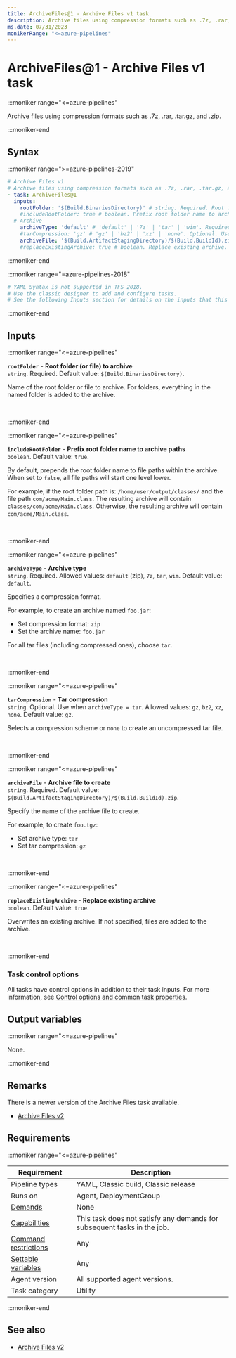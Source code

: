 ```yaml
---
title: ArchiveFiles@1 - Archive Files v1 task
description: Archive files using compression formats such as .7z, .rar, .tar.gz, and .zip.
ms.date: 07/31/2023
monikerRange: "<=azure-pipelines"
---
```


# ArchiveFiles@1 - Archive Files v1 task

<!-- :::description::: -->
:::moniker range="<=azure-pipelines"

<!-- :::editable-content name="description"::: -->
Archive files using compression formats such as .7z, .rar, .tar.gz, and .zip.
<!-- :::editable-content-end::: -->

:::moniker-end
<!-- :::description-end::: -->

<!-- :::syntax::: -->
## Syntax

:::moniker range=">=azure-pipelines-2019"

```yaml
# Archive Files v1
# Archive files using compression formats such as .7z, .rar, .tar.gz, and .zip.
- task: ArchiveFiles@1
  inputs:
    rootFolder: '$(Build.BinariesDirectory)' # string. Required. Root folder (or file) to archive. Default: $(Build.BinariesDirectory).
    #includeRootFolder: true # boolean. Prefix root folder name to archive paths. Default: true.
  # Archive
    archiveType: 'default' # 'default' | '7z' | 'tar' | 'wim'. Required. Archive type. Default: default.
    #tarCompression: 'gz' # 'gz' | 'bz2' | 'xz' | 'none'. Optional. Use when archiveType = tar. Tar compression. Default: gz.
    archiveFile: '$(Build.ArtifactStagingDirectory)/$(Build.BuildId).zip' # string. Required. Archive file to create. Default: $(Build.ArtifactStagingDirectory)/$(Build.BuildId).zip.
    #replaceExistingArchive: true # boolean. Replace existing archive. Default: true.
```

:::moniker-end

:::moniker range="=azure-pipelines-2018"

```yaml
# YAML Syntax is not supported in TFS 2018.
# Use the classic designer to add and configure tasks.
# See the following Inputs section for details on the inputs that this task supports.
```

:::moniker-end
<!-- :::syntax-end::: -->

<!-- :::inputs::: -->
## Inputs

<!-- :::item name="rootFolder"::: -->
:::moniker range="<=azure-pipelines"

**`rootFolder`** - **Root folder (or file) to archive**<br>
`string`. Required. Default value: `$(Build.BinariesDirectory)`.<br>
<!-- :::editable-content name="helpMarkDown"::: -->
Name of the root folder or file to archive.  For folders, everything in the named folder is added to the archive.
<!-- :::editable-content-end::: -->
<br>

:::moniker-end
<!-- :::item-end::: -->
<!-- :::item name="includeRootFolder"::: -->
:::moniker range="<=azure-pipelines"

**`includeRootFolder`** - **Prefix root folder name to archive paths**<br>
`boolean`. Default value: `true`.<br>
<!-- :::editable-content name="helpMarkDown"::: -->
By default, prepends the root folder name to file paths within the archive.  When set to `false`, all file paths will start one level lower.

For example, if the root folder path is: `/home/user/output/classes/` and the file path `com/acme/Main.class`. The resulting archive will contain `classes/com/acme/Main.class`. Otherwise, the resulting archive will contain `com/acme/Main.class`.
<!-- :::editable-content-end::: -->
<br>

:::moniker-end
<!-- :::item-end::: -->
<!-- :::item name="archiveType"::: -->
:::moniker range="<=azure-pipelines"

**`archiveType`** - **Archive type**<br>
`string`. Required. Allowed values: `default` (zip), `7z`, `tar`, `wim`. Default value: `default`.<br>
<!-- :::editable-content name="helpMarkDown"::: -->
Specifies a compression format.  

For example, to create an archive named `foo.jar`:

- Set compression format: `zip`
- Set the archive name: `foo.jar`  

For all tar files (including compressed ones), choose `tar`.
<!-- :::editable-content-end::: -->
<br>

:::moniker-end
<!-- :::item-end::: -->
<!-- :::item name="tarCompression"::: -->
:::moniker range="<=azure-pipelines"

**`tarCompression`** - **Tar compression**<br>
`string`. Optional. Use when `archiveType = tar`. Allowed values: `gz`, `bz2`, `xz`, `none`. Default value: `gz`.<br>
<!-- :::editable-content name="helpMarkDown"::: -->
Selects a compression scheme or `none` to create an uncompressed tar file.
<!-- :::editable-content-end::: -->
<br>

:::moniker-end
<!-- :::item-end::: -->
<!-- :::item name="archiveFile"::: -->
:::moniker range="<=azure-pipelines"

**`archiveFile`** - **Archive file to create**<br>
`string`. Required. Default value: `$(Build.ArtifactStagingDirectory)/$(Build.BuildId).zip`.<br>
<!-- :::editable-content name="helpMarkDown"::: -->
Specify the name of the archive file to create.  

For example, to create `foo.tgz`:

- Set archive type: `tar`
- Set tar compression: `gz`
<!-- :::editable-content-end::: -->
<br>

:::moniker-end
<!-- :::item-end::: -->
<!-- :::item name="replaceExistingArchive"::: -->
:::moniker range="<=azure-pipelines"

**`replaceExistingArchive`** - **Replace existing archive**<br>
`boolean`. Default value: `true`.<br>
<!-- :::editable-content name="helpMarkDown"::: -->
Overwrites an existing archive.  If not specified, files are added to the archive.
<!-- :::editable-content-end::: -->
<br>

:::moniker-end
<!-- :::item-end::: -->

### Task control options

All tasks have control options in addition to their task inputs. For more information, see [Control options and common task properties](/azure/devops/pipelines/yaml-schema/steps-task#common-task-properties).
<!-- :::inputs-end::: -->

<!-- :::outputVariables::: -->
## Output variables

:::moniker range="<=azure-pipelines"

None.

:::moniker-end
<!-- :::outputVariables-end::: -->

<!-- :::remarks::: -->
<!-- :::editable-content name="remarks"::: -->
## Remarks

There is a newer version of the Archive Files task available.

* [Archive Files v2](archive-files-v2.md)
<!-- :::editable-content-end::: -->
<!-- :::remarks-end::: -->

<!-- :::examples::: -->
<!-- :::editable-content name="examples"::: -->
<!-- :::editable-content-end::: -->
<!-- :::examples-end::: -->

<!-- :::properties::: -->
## Requirements

:::moniker range="<=azure-pipelines"

| Requirement | Description |
|-------------|-------------|
| Pipeline types | YAML, Classic build, Classic release |
| Runs on | Agent, DeploymentGroup |
| [Demands](/azure/devops/pipelines/process/demands) | None |
| [Capabilities](/azure/devops/pipelines/agents/agents#capabilities) | This task does not satisfy any demands for subsequent tasks in the job. |
| [Command restrictions](/azure/devops/pipelines/security/templates#agent-logging-command-restrictions) | Any |
| [Settable variables](/azure/devops/pipelines/security/templates#agent-logging-command-restrictions) | Any |
| Agent version | All supported agent versions. |
| Task category | Utility |

:::moniker-end
<!-- :::properties-end::: -->

<!-- :::see-also::: -->
<!-- :::editable-content name="seeAlso"::: -->
## See also

* [Archive Files v2](archive-files-v2.md)
<!-- :::editable-content-end::: -->
<!-- :::see-also-end::: -->